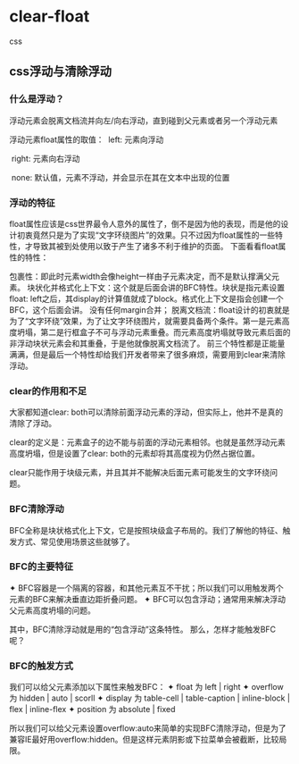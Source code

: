 # clear-float
css
## css浮动与清除浮动
### 什么是浮动？
​ 浮动元素会脱离文档流并向左/向右浮动，直到碰到父元素或者另一个浮动元素

浮动元素float属性的取值：
​ left: 元素向浮动

​ right: 元素向右浮动

​ none: 默认值，元素不浮动，并会显示在其在文本中出现的位置

### 浮动的特征

​ float属性应该是css世界最令人意外的属性了，倒不是因为他的表现，而是他的设计初衷竟然只是为了实现“文字环绕图片”的效果。只不过因为float属性的一些特性，才导致其被到处使用以致于产生了诸多不利于维护的页面。 下面看看float属性的特性：

包裹性：即此时元素width会像height一样由子元素决定，而不是默认撑满父元素。
块状化并格式化上下文：这个就是后面会讲的BFC特性。块状是指元素设置float: left之后，其display的计算值就成了block。格式化上下文是指会创建一个BFC，这个后面会讲。
没有任何margin合并；
脱离文档流：float设计的初衷就是为了“文字环绕”效果，为了让文字环绕图片，就需要具备两个条件。第一是元素高度坍塌，第二是行框盒子不可与浮动元素重叠。而元素高度坍塌就导致元素后面的非浮动块状元素会和其重叠，于是他就像脱离文档流了。
前三个特性都是正能量满满，但是最后一个特性却给我们开发者带来了很多麻烦，需要用到clear来清除浮动。

### clear的作用和不足
大家都知道clear: both可以清除前面浮动元素的浮动，但实际上，他并不是真的清除了浮动。

clear的定义是：元素盒子的边不能与前面的浮动元素相邻。也就是虽然浮动元素高度坍塌，但是设置了clear: both的元素却将其高度视为仍然占据位置。

clear只能作用于块级元素，并且其并不能解决后面元素可能发生的文字环绕问题。

### BFC清除浮动
BFC全称是块状格式化上下文，它是按照块级盒子布局的。我们了解他的特征、触发方式、常见使用场景这些就够了。

### BFC的主要特征
✦ BFC容器是一个隔离的容器，和其他元素互不干扰；所以我们可以用触发两个元素的BFC来解决垂直边距折叠问题。 ✦ BFC可以包含浮动；通常用来解决浮动父元素高度坍塌的问题。

其中，BFC清除浮动就是用的“包含浮动”这条特性。 那么，怎样才能触发BFC呢？

### BFC的触发方式
我们可以给父元素添加以下属性来触发BFC： ✦ float 为 left | right ✦ overflow 为 hidden | auto | scorll ✦ display 为 table-cell | table-caption | inline-block | flex | inline-flex ✦ position 为 absolute | fixed

所以我们可以给父元素设置overflow:auto来简单的实现BFC清除浮动，但是为了兼容IE最好用overflow:hidden。但是这样元素阴影或下拉菜单会被截断，比较局限。
